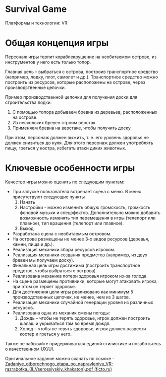 # Survival Game

Платформы и технологии: VR

# Общая концепция игры

Персонаж игры терпит кораблекрушение на необитаемом острове, из инструментов у него есть только топор.

Главная цель – выбраться с острова, построив транспортное средство (например, лодку, плот, самолет и др.). Транспортное средство можно построить из ресурсов, которые расположены на острове, через производственные цепочки.

Пример производственной цепочки для получения доски для строительства лодки:

1. С помощью топора добываем бревна из деревьев, расположенных на острове.
2. Из нескольких бревен строим верстак.
3. Применяем бревна на верстаке, чтобы получить доску

При этом, персонаж должен выжить, т. е. его уровень здоровья не должен снизиться до нуля. Для этого персонаж должен употреблять пищу, греться у костра, избегать атаки диких животных.

# Ключевые особенности игры

Качество игры можно оценить по следующим пунктам:

- При запуске пользователя встречает сцена с меню. В меню присутствуют следующие пункты
    1. Начать
    2. Настройки - можно изменить общую громскость, громкость фоновой музыки и спецэфектов. Дополнительно можно добавить возможность изменять тип перемещения в игры (телепорт или плавное), тип вращения (телепорт или плавное).
    3. Выход
- Разработана сцена с необитаемым островом.
- На острове размещены не менее 3-х видов ресурсов (деревья, камни, пища и др.).
- Реализация механики сбора ресурсов игроком.
- Реализация механики создания предметов (например, из двух бревен мы получаем доску).
- Финальная цель игры достижима (построить транспортное средство, чтобы выбраться с острова).
- Реализована механика потери здоровья игроком из-за голода.
- На сцене размещены противники, которые могут атаковать игрока, при этом он теряет здоровье.
- Для достижения цели игры реализовано как минимум 5 производственных цепочек, не менее, чем из 3 шагов.
- Реализация механики случайной генерации уровня из различных ресурсов.
- Реализована одна из механик смены погоды:
    1. Дождь – чтобы не терять здоровье, игрок должен
    построить шалаш и укрываться там во время дождя.
    2. Холод – чтобы не терять здоровье, игрок должен
    развести костер и греться у него.

Также не забывайте придерживаться единой стилистике и позаботьтесь о качественном UX/UI.

Оригинальное задание можно скачать по ссылке - [Zadaniye_otborochnogo_etapa_po_napravleniyu_VR-razrabotka_(II_Vserossiyskiy_khakaton).pdf (ficto.ru)](https://it-cube.ficto.ru/assets/data/hackathon/files/Zadaniye_otborochnogo_etapa_po_napravleniyu_VR-razrabotka_(II_Vserossiyskiy_khakaton).pdf?v=2)
